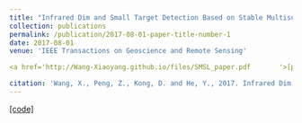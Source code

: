 ```yaml
---
title: "Infrared Dim and Small Target Detection Based on Stable Multisubspace Learning in Heterogeneous Scene"
collection: publications
permalink: /publication/2017-08-01-paper-title-number-1
date: 2017-08-01
venue: 'IEEE Transactions on Geoscience and Remote Sensing'

<a href='http://Wang-Xiaoyang.github.io/files/SMSL_paper.pdf       '>[paper]</a>

citation: 'Wang, X., Peng, Z., Kong, D. and He, Y., 2017. Infrared Dim and Small Target Detection Based on Stable Multisubspace Learning in Heterogeneous Scene. IEEE Transactions on Geoscience and Remote Sensing, 55(10), pp.5481-5493.'
---
```


<a href='http://Wang-Xiaoyang.github.io/files/SMSL_Wang.zip'>[code]</a>
